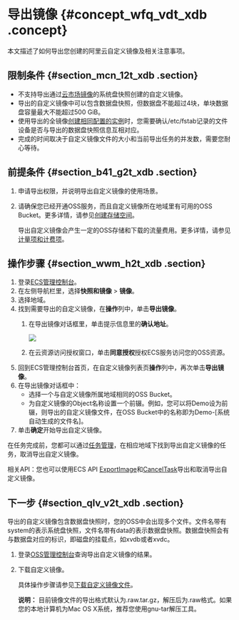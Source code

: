 # 导出镜像 {#concept_wfq_vdt_xdb .concept}

本文描述了如何导出您创建的阿里云自定义镜像及相关注意事项。

## 限制条件 {#section_mcn_12t_xdb .section}

-   不支持导出通过[云市场镜像](cn.zh-CN/镜像/云市场镜像.md#)的系统盘快照创建的自定义镜像。
-   导出的自定义镜像中可以包含数据盘快照，但数据盘不能超过4块，单块数据盘容量最大不能超过500 GiB。
-   使用导出的全镜像[创建相同配置的实例](cn.zh-CN/实例/创建实例/创建相同配置的实例.md#)时，您需要确认/etc/fstab记录的文件设备是否与导出的数据盘快照信息互相对应。
-   完成的时间取决于自定义镜像文件的大小和当前导出任务的并发数，需要您耐心等待。

## 前提条件 {#section_b41_g2t_xdb .section}

1.  申请导出权限，并说明导出自定义镜像的使用场景。
2.  请确保您已经开通OSS服务，而且自定义镜像所在地域里有可用的OSS Bucket。更多详情，请参见[创建存储空间](../../../../../cn.zh-CN/快速入门/创建存储空间.md#)。

    导出自定义镜像会产生一定的OSS存储和下载的流量费用。更多详情，请参见[计量项和计费项](../../../../../cn.zh-CN/计量计费/计量项和计费项.md#)。


## 操作步骤 {#section_wwm_h2t_xdb .section}

1.  登录[ECS管理控制台](https://ecs.console.aliyun.com/#/home)。
2.  在左侧导航栏里，选择**快照和镜像** \> **镜像**。
3.  选择地域。
4.  找到需要导出的自定义镜像，在**操作**列中，单击**导出镜像**。
    1.  在导出镜像对话框里，单击提示信息里的**确认地址**。

        ![](http://static-aliyun-doc.oss-cn-hangzhou.aliyuncs.com/assets/img/9712/15547970824655_zh-CN.png)

    2.  在云资源访问授权窗口，单击**同意授权**授权ECS服务访问您的OSS资源。
5.  回到ECS管理控制台首页，在自定义镜像列表页**操作**列中，再次单击**导出镜像**。
6.  在导出镜像对话框中：
    -   选择一个与自定义镜像所属地域相同的OSS Bucket。
    -   为自定义镜像的Object名称设置一个前辍。例如，您可以将Demo设为前辍，则导出的自定义镜像文件，在OSS Bucket中的名称即为Demo-\[系统自动生成的文件名\]。
7.  单击**确定**开始导出自定义镜像。

在任务完成前，您都可以通过[任务管理](https://ecs.console.aliyun.com/#/task/region/cn-qingdao)，在相应地域下找到导出自定义镜像的任务，取消导出自定义镜像。

相关API：您也可以使用ECS API [ExportImage](../../../../../cn.zh-CN/API参考/镜像/ExportImage.md#)和[CancelTask](../../../../../cn.zh-CN/API参考/其他接口/CancelTask.md#)导出和取消导出自定义镜像。

## 下一步 {#section_qlv_v2t_xdb .section}

导出的自定义镜像包含数据盘快照时，您的OSS中会出现多个文件。文件名带有system的表示系统盘快照，文件名带有data的表示数据盘快照。数据盘快照会有与数据盘对应的标识，即磁盘的挂载点，如xvdb或者xvdc。

1.  登录[OSS管理控制台](https://oss.console.aliyun.com/index#/)查询导出自定义镜像的结果。
2.  下载自定义镜像。

    具体操作步骤请参见[下载自定义镜像文件](../../../../../cn.zh-CN/控制台用户指南/管理文件/下载文件.md#)。

    **说明：** 目前镜像文件的导出格式默认为.raw.tar.gz，解压后为.raw格式。如果您的本地计算机为Mac OS X系统，推荐您使用gnu-tar解压工具。


